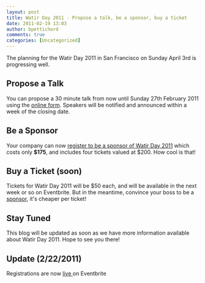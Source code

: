 ```yaml
---
layout: post
title: Watir Day 2011 - Propose a talk, be a sponsor, buy a ticket
date: 2011-02-19 13:03
author: bpettichord
comments: true
categories: [Uncategorized]
---
```

The planning for the Watir Day 2011 in San Francisco on Sunday April 3rd is progressing well.
<h2>Propose a Talk</h2>
You can propose a 30 minute talk from now until Sunday 27th February 2011 using the <a href="http://watir.com/watir-day/propose-a-talk/">online form</a>. Speakers will be notified and announced within a week of the closing date.
<h2>Be a Sponsor</h2>
Your company can now <a href="http://watir.com/watir-day/sponsorship/">register to be a sponsor of Watir Day 2011</a> which costs only <strong>$175</strong>, and includes four tickets valued at $200. How cool is that!
<h2>Buy a Ticket (soon)</h2>
Tickets for Watir Day 2011 will be $50 each, and will be available in the next week or so on Eventbrite. But in the meantime, convince your boss to be a <a href="http://watir.com/watir-day/sponsorship/">sponsor</a>, it's cheaper per ticket!
<h2>Stay Tuned</h2>
This blog will be updated as soon as we have more information available about Watir Day 2011. Hope to see you there!
<h2>Update (2/22/2011)</h2>
Registrations are now <a href="http://watirday.eventbrite.com/">live </a>on Eventbrite
